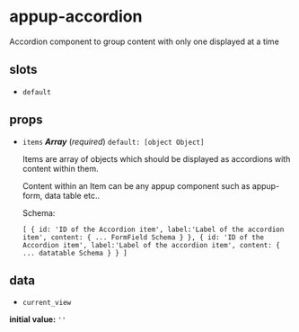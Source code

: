 # appup-accordion 

Accordion component to group content with only one displayed at a time 

## slots 

- `default` 

## props 

- `items` ***Array*** (*required*) `default: [object Object]` 

  Items are array of objects which should be displayed as accordions with content within them.
  
  Content within an Item can be any appup component such as appup-form, data table etc..
  
  Schema:
  
  `
  [
  {
  id: 'ID of the Accordion item',
  label:'Label of the accordion item',
  content: {
  ... FormField Schema
  }
  },
  {
  id: 'ID of the Accordion item',
  label:'Label of the accordion item',
  content: {
  ... datatable Schema
  }
  }
  ]
  ` 

## data 

- `current_view` 

**initial value:** `''` 

